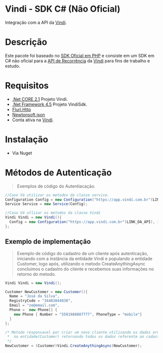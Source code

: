 # Vindi - SDK C# (Não Oficial)
Integração com a API da [Vindi](https://www.vindi.com.br "Vindi").

# Descrição
Este pacote foi baseado no [SDK Oficial em PHP](https://github.com/vindi/vindi-php "SDK oficial") e consiste em um SDK em C# não oficial para a [API de Recorrência](https://vindi.github.io/api-docs/dist/ "API Vindi") da [Vindi](https://www.vindi.com.br "Vindi") para fins de trabalho e estudo.

# Requisitos
- [.Net CORE 2.1](https://dotnet.microsoft.com/download/dotnet-core/2.1 ".Net Core 2.1") Projeto Vindi.
- [.Net Framework 4.5](https://www.microsoft.com/pt-br/download/details.aspx?id=30653 ".Net Framework 4.5") Projeto VindiSdk.
- [Flurl.Http](https://flurl.dev/ "Flurl")
- [Newtonsoft.json](https://www.newtonsoft.com/json "Newtonsoft.Json")
- Conta ativa na [Vindi](https://www.vindi.com.br "Vindi").

# Instalação
- Via Nuget

# Métodos de Autenticação

> Exemplos de código do Autentiacação.

```C#
//Caso Vá utilizar os metodos da classe service.
Configuration Config = new Configuration("https://app.vindi.com.br"(LINK_DA_API), 1(VERSAO_DA_API), "SUA_CHAVE_DA_API_VINDI");
Service Service = new Service(Config);

//Caso Vá utlizar os metodos da classe Vindi
Vindi Vindi = new Vindi(){
  Config = new Configuration("https://app.vindi.com.br"(LINK_DA_API), 1(VERSAO_DA_API), "SUA_CHAVE_DA_API_VINDI")
};

```

## Exemplo de implementação

> Exemplo de código do cadastro de um cliente após autenticação, 
iniciando com a instância da entidade Vindi e populando a entidade Customer, logo após, 
utilizando o metodo CreateAnythingAsync concluimos o cadastro do cliente
e recebemos suas informações no retorno do metodo.

```C#
Vindi Vindi = new Vindi();

Customer NewCustomer = new Customer(){
  Name = "José da Silva",
  RegistryCode = "34403844030",
  Email = "ze@email.com",
  Phone =  new Phone[] { 
    new Phone { Number = "5581988887777", PhoneType = "mobile"}
  }
};

/* Metodo responsavel por criar um novo cliente utilizando os dados armazenados 
 *  na entidade(Customer) retornando todos os dados referente ao cadastro do cliente.
 */
NewCustomer = (Customer)Vindi.CreateAnythingAsync(NewCustomer);

```

